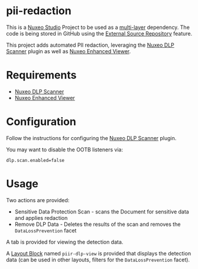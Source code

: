 # pii-redaction

This is a [Nuxeo Studio](https://doc.nuxeo.com/n/dqH) Project to be used as a [multi-layer](https://doc.nuxeo.com/n/LVQ) dependency. The code is being stored in GitHub using the [External Source Repository](https://doc.nuxeo.com/n/ZB4) feature.

This project adds automated PII redaction, leveraging the [Nuxeo DLP Scanner](https://github.com/nuxeo-sandbox/nuxeo-dlp-scanner) plugin as well as [Nuxeo Enhanced Viewer](https://doc.nuxeo.com/n/QyI).

# Requirements

* [Nuxeo DLP Scanner](https://github.com/nuxeo-sandbox/nuxeo-dlp-scanner)
* [Nuxeo Enhanced Viewer](https://doc.nuxeo.com/n/QyI)

# Configuration

Follow the instructions for configuring the [Nuxeo DLP Scanner](https://github.com/nuxeo-sandbox/nuxeo-dlp-scanner) plugin.

You may want to disable the OOTB listeners via:

```
dlp.scan.enabled=false
```

# Usage

Two actions are provided:

* Sensitive Data Protection Scan - scans the Document for sensitive data and applies redaction
* Remove DLP Data - Deletes the results of the scan and removes the `DataLossPrevention` facet

A tab is provided for viewing the detection data.

A [Layout Block](https://doc.nuxeo.com/studio/ui-designer/#layout-blocks) named `piir-dlp-view` is provided that displays the detection data (can be used in other layouts, filters for the `DataLossPrevention` facet).